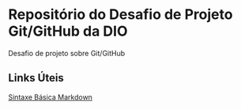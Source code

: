 # Repositório do Desafio de Projeto Git/GitHub da DIO
Desafio de projeto sobre Git/GitHub
## Links Úteis
[Sintaxe Básica Markdown](https://www.markdownguide.org/basic-syntax/)
